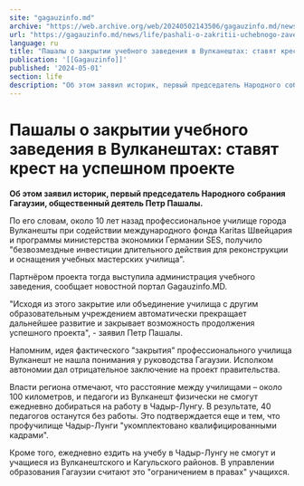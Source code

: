 ```yaml
---
site: "gagauzinfo.md"
archive: "https://web.archive.org/web/20240502143506/gagauzinfo.md/news/life/pashali-o-zakritii-uchebnogo-zavedeniya-v-vulkaneshtah-stavyat-krest-na-uspeshnom-proekte"
url: "https://gagauzinfo.md/news/life/pashali-o-zakritii-uchebnogo-zavedeniya-v-vulkaneshtah-stavyat-krest-na-uspeshnom-proekte"
language: ru
title: "Пашалы о закрытии учебного заведения в Вулканештах: ставят крест на успешном проекте"
publication: '[[Gagauzinfo]]'
published: '2024-05-01'
section: life
description: "Об этом заявил историк, первый председатель Народного собрания Гагаузии, общественный деятель Петр Пашалы."
---
```


# Пашалы о закрытии учебного заведения в Вулканештах: ставят крест на успешном проекте

**Об этом заявил историк, первый председатель Народного собрания Гагаузии, общественный деятель Петр Пашалы.**

По его словам, около 10 лет назад профессиональное училище города Вулканешты при содействии международного фонда Кaritas Швейцария и программы министерства экономики Германии SES, получило "безвозмездные инвестиции длительного действия для реконструкции и оснащения учебных мастерских училища".

Партнёром проекта тогда выступила администрация учебного заведения, сообщает новостной портал Gagauzinfo.MD.

"Исходя из этого закрытие или объединение училища с другим образовательным учреждением автоматически прекращает дальнейшее развитие и закрывает возможность продолжения успешного проекта", - заявил Петр Пашалы.

Напомним, идея фактического "закрытия" профессионального училища Вулканешт не нашла понимания у руководства Гагаузии. Исполком автономии дал отрицательное заключение на проект правительства.

Власти региона отмечают, что расстояние между училищами – около 100 километров, и педагоги из Вулканешт физически не смогут ежедневно добираться на работу в Чадыр-Лунгу. В результате, 40 педагогов останутся без работы. Это подтверждается еще и тем, что профучилище Чадыр-Лунги "укомплектовано квалифицированными кадрами".

Кроме того, ежедневно ездить на учебу в Чадыр-Лунгу не смогут и учащиеся из Вулканештского и Кагульского районов. В управлении образования Гагаузии считают это "ограничением в правах" учащихся.